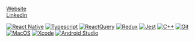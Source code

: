 [Website](https://nhcorrea.com/)  
[Linkedin](https://www.linkedin.com/in/nhcorrea/)


[![React Native](https://img.shields.io/badge/React%20native-18181B?style=flat-square&logo=React)](https://reactnative.dev/)
[![Typescript](https://img.shields.io/badge/Typescript-18181B?style=flat-square&logo=TypeScript)](https://www.typescriptlang.org/)
[![ReactQuery](https://img.shields.io/badge/ReactQuery-18181B?style=flat-square&logo=reactquery&logoColor=FF4154)](https://tanstack.com/query/latest)
[![Redux](https://img.shields.io/badge/Redux-18181B?style=flat-square&logo=redux&logoColor=764ABC)](https://redux.js.org/)
[![Jest](https://img.shields.io/badge/Jest-18181B?style=flat-square&logo=jest&logoColor=C21325)](https://jestjs.io/)
[![C++](https://img.shields.io/badge/C++-18181B?style=flat-square&logo=cplusplus&logoColor=00599C)](https://learn.microsoft.com/pt-br/cpp/cpp/?view=msvc-170)
[![Git](https://img.shields.io/badge/Git-18181B?style=flat-square&logo=Git)](https://git-scm.com/)
[![MacOS](https://img.shields.io/badge/MacOS-18181B?style=flat-square&logo=Apple&logoColor=FFFFFF)](https://redux.js.org/)
[![Xcode](https://img.shields.io/badge/Xcode-18181B?style=flat-square&logo=Xcode&logoColor=147EFB)](https://redux.js.org/)
[![Android Studio](https://img.shields.io/badge/Android%20Studio-18181B?style=flat-square&logo=AndroidStudio&logoColor=3DDC84)](https://redux.js.org/)

<div align=center>

<!-- ###### Every day, it gets a little easier. But you gotta do it every day. That's the hard part. -->
</div>
